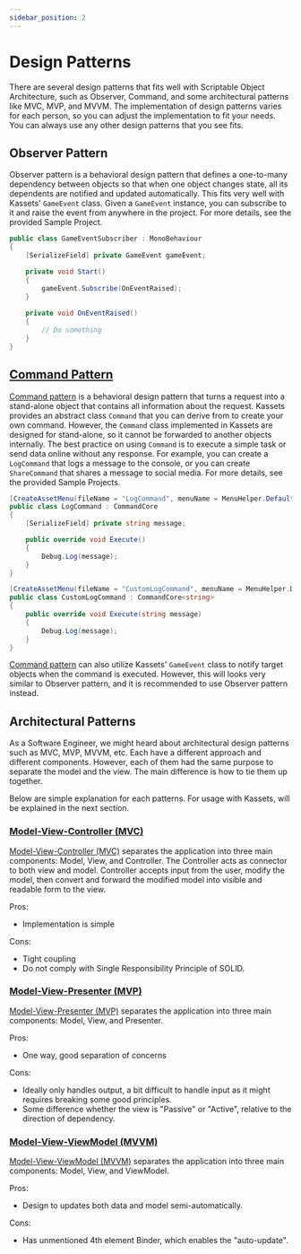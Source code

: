 ```yaml
---
sidebar_position: 2
---
```


# Design Patterns

There are several design patterns that fits well with Scriptable Object Architecture, such as Observer, Command, and some architectural patterns like MVC, MVP, and MVVM.
The implementation of design patterns varies for each person, so you can adjust the implementation to fit your needs.
You can always use any other design patterns that you see fits.

## Observer Pattern

Observer pattern is a behavioral design pattern that defines a one-to-many dependency between objects so that when one object changes state,
all its dependents are notified and updated automatically.
This fits very well with Kassets' `GameEvent` class.
Given a `GameEvent` instance, you can subscribe to it and raise the event from anywhere in the project.
For more details, see the provided Sample Project.

```csharp
public class GameEventSubscriber : MonoBehaviour
{
    [SerializeField] private GameEvent gameEvent;

    private void Start()
    {
        gameEvent.Subscribe(OnEventRaised);
    }
    
    private void OnEventRaised()
    {
        // Do something
    }
}
```

## [Command Pattern]

[Command pattern] is a behavioral design pattern that turns a request into a stand-alone object that contains all information about the request.
Kassets provides an abstract class `Command` that you can derive from to create your own command.
However, the `Command` class implemented in Kassets are designed for stand-alone, so it cannot be forwarded to another objects internally.
The best practice on using `Command` is to execute a simple task or send data online without any response.
For example, you can create a `LogCommand` that logs a message to the console, or you can create `ShareCommand` that shares a message to social media.
For more details, see the provided Sample Projects.

```csharp
[CreateAssetMenu(fileName = "LogCommand", menuName = MenuHelper.DefaultCommandMenu + "LogCommand")]
public class LogCommand : CommandCore
{
    [SerializeField] private string message;

    public override void Execute()
    {
        Debug.Log(message);
    }
}
```

```csharp
[CreateAssetMenu(fileName = "CustomLogCommand", menuName = MenuHelper.DefaultCommandMenu + "CustomLogCommand")]
public class CustomLogCommand : CommandCore<string>
{
    public override void Execute(string message)
    {
        Debug.Log(message);
    }
}
```

[Command pattern] can also utilize Kassets' `GameEvent` class to notify target objects when the command is executed.
However, this will looks very similar to Observer pattern, and it is recommended to use Observer pattern instead.

## Architectural Patterns

As a Software Engineer, we might heard about architectural design patterns such as MVC, MVP, MVVM, etc.
Each have a different approach and different components.
However, each of them had the same purpose to separate the model and the view.
The main difference is how to tie them up together.

Below are simple explanation for each patterns.
For usage with Kassets, will be explained in the next section.

### [Model-View-Controller (MVC)]

[Model-View-Controller (MVC)] separates the application into three main components: Model, View, and Controller.
The Controller acts as connector to both view and model.
Controller accepts input from the user, modify the model, then convert and forward the modified model into visible and readable form to the view.

Pros:
- Implementation is simple

Cons:
- Tight coupling
- Do not comply with Single Responsibility Principle of SOLID.

### [Model-View-Presenter (MVP)]

[Model-View-Presenter (MVP)] separates the application into three main components: Model, View, and Presenter.

Pros:
- One way, good separation of concerns

Cons:
- Ideally only handles output, a bit difficult to handle input as it might requires breaking some good principles.
- Some difference whether the view is "Passive" or "Active", relative to the direction of dependency.

### [Model-View-ViewModel (MVVM)]

[Model-View-ViewModel (MVVM)] separates the application into three main components: Model, View, and ViewModel.

Pros:
- Design to updates both data and model semi-automatically.

Cons:
- Has unmentioned 4th element Binder, which enables the "auto-update".

[Command pattern]: https://gameprogrammingpatterns.com/command.html
[Model-View-Controller (MVC)]: https://en.wikipedia.org/wiki/Model%E2%80%93view%E2%80%93controller
[Model-View-Presenter (MVP)]: https://en.wikipedia.org/wiki/Model%E2%80%93view%E2%80%93presenter
[Model-View-ViewModel (MVVM)]: https://en.wikipedia.org/wiki/Model%E2%80%93view%E2%80%93viewmodel
